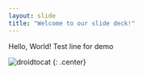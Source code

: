```yaml
---
layout: slide
title: "Welcome to our slide deck!"
---
```


Hello, World!
Test line for demo

![droidtocat](https://octodex.github.com/images/droidtocat.png)
{: .center}
